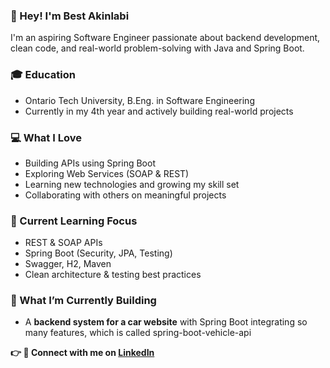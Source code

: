 ### 👋 Hey! I'm Best Akinlabi 

I'm an aspiring Software Engineer passionate about backend development, clean code, and real-world problem-solving with Java and Spring Boot.

### 🎓 Education
* Ontario Tech University, B.Eng. in Software Engineering
* Currently in my 4th year and actively building real-world projects


### 💻 What I Love
* Building APIs using Spring Boot
* Exploring Web Services (SOAP & REST)
* Learning new technologies and growing my skill set
* Collaborating with others on meaningful projects


### 🧠 Current Learning Focus

* REST & SOAP APIs
* Spring Boot (Security, JPA, Testing)
* Swagger, H2, Maven
* Clean architecture & testing best practices


### 🚗 What I’m Currently Building

* A **backend system for a car website** with Spring Boot integrating so many features, which is called spring-boot-vehicle-api


**👉 🔗 Connect with me on [LinkedIn](https://www.linkedin.com/in/best-akinlabi-817416251/)**
<!--
**Bestakin/Bestakin** is a ✨ _special_ ✨ repository because its `README.md` (this file) appears on your GitHub profile.

Here are some ideas to get you started:

- 🔭 I’m currently working on ...
- 🌱 I’m currently learning ...
- 👯 I’m looking to collaborate on ...
- 🤔 I’m looking for help with ...
- 💬 Ask me about ...
- 📫 How to reach me: ...
- 😄 Pronouns: ...
- ⚡ Fun fact: ...
-->
